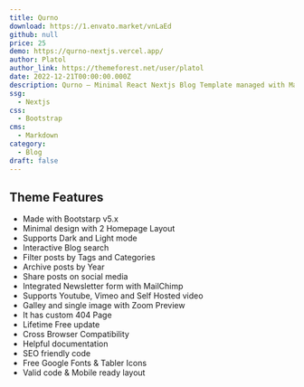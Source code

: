 ```yaml
---
title: Qurno
download: https://1.envato.market/vnLaEd
github: null
price: 25
demo: https://qurno-nextjs.vercel.app/
author: Platol
author_link: https://themeforest.net/user/platol
date: 2022-12-21T00:00:00.000Z
description: Qurno – Minimal React Nextjs Blog Template managed with Markdown. It has all the required elements and features to create a responsive personal blog template with amazing experience.
ssg:
  - Nextjs
css:
  - Bootstrap
cms:
  - Markdown
category:
  - Blog
draft: false
---
```

## Theme Features

- Made with Bootstarp v5.x
- Minimal design with 2 Homepage Layout
- Supports Dark and Light mode
- Interactive Blog search
- Filter posts by Tags and Categories
- Archive posts by Year
- Share posts on social media
- Integrated Newsletter form with MailChimp
- Supports Youtube, Vimeo and Self Hosted video
- Galley and single image with Zoom Preview
- It has custom 404 Page
- Lifetime Free update
- Cross Browser Compatibility
- Helpful documentation
- SEO friendly code
- Free Google Fonts & Tabler Icons
- Valid code & Mobile ready layout
